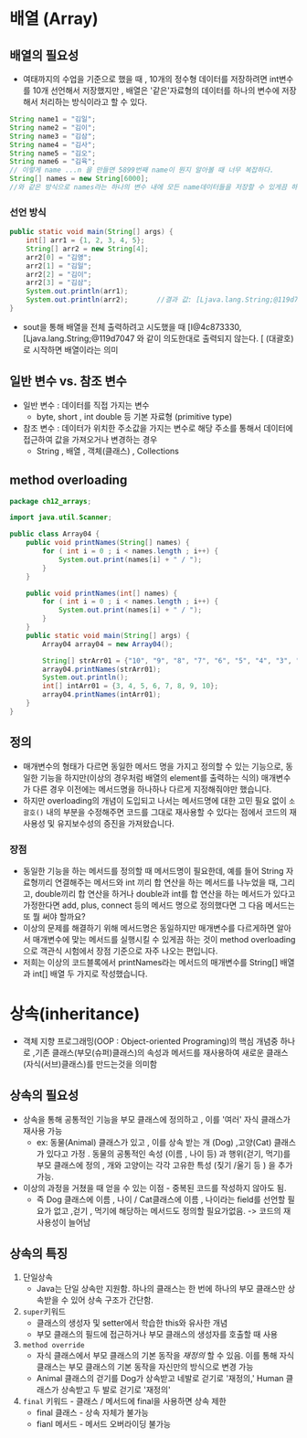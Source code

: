 # 배열 (Array)

## 배열의 필요성
- 여태까지의 수업을 기준으로 했을 때 , 10개의 정수형 데이터를 저장하려면 int변수를 10개 선언해서 저장했지만 ,
    배열은 '같은'자료형의 데이터를 하나의 변수에 저장해서 처리하는 방식이라고 할 수 있다.
```java
String name1 = "김일";
String name2 = "김이";
String name3 = "김삼";
String name4 = "김사";
String name5 = "김오";
String name6 = "김육";
// 이렇게 name ...n 을 만들면 5899번째 name이 뭔지 알아볼 때 너무 복잡하다.
String[] names = new String[6000];
//와 같은 방식으로 names라는 하나의 변수 내에 모든 name데이터들을 저장할 수 있게끔 하는 것이 '배열'
```
### 선언 방식
```java
public static void main(String[] args) {
    int[] arr1 = {1, 2, 3, 4, 5};
    String[] arr2 = new String[4];
    arr2[0] = "김영";
    arr2[1] = "김일";
    arr2[2] = "김이";
    arr2[3] = "김삼";
    System.out.println(arr1);
    System.out.println(arr2);       //결과 값: [Ljava.lang.String;@119d7047
}
```

- sout을 통해 배열을 전체 출력하려고 시도했을 때 [I@4c873330,[Ljava.lang.String;@119d7047 와 같이 의도한대로 출력되지 않는다.
            [ (대괄호)로 시작하면 배열이라는 의미
## 일반 변수 vs. 참조 변수
- 일반 변수 : 데이터를 직접 가지는 변수
  - byte, short , int double 등 기본 자료형 (primitive type)
- 참조 변수 : 데이터가 위치한 주소값을 가지는 변수로 해당 주소를 통해서 데이터에 접근하여 값을 가져오거나 변경하는 경우
  - String , 배열 , 객체(클래스) , Collections 
  
## method overloading
```java
package ch12_arrays;

import java.util.Scanner;

public class Array04 {
    public void printNames(String[] names) {
        for ( int i = 0 ; i < names.length ; i++) {
            System.out.print(names[i] + " / ");
        }
    }

    public void printNames(int[] names) {
        for ( int i = 0 ; i < names.length ; i++) {
            System.out.print(names[i] + " / ");
        }
    }
    public static void main(String[] args) {
        Array04 array04 = new Array04();

        String[] strArr01 = {"10", "9", "8", "7", "6", "5", "4", "3", "2", "1", "0"};
        array04.printNames(strArr01);
        System.out.println();
        int[] intArr01 = {3, 4, 5, 6, 7, 8, 9, 10};
        array04.printNames(intArr01);
    }
}
```
## 정의
- 매개변수의 형태가 다르면 동일한 메서드 명을 가지고 정의할 수 있는 기능으로, 동일한 기능을 하지만(이상의 경우처럼 배열의 element를 출력하는 식의) 
매개변수가 다른 경우 이전에는 메서드명을 하나하나 다르게 지정해줘야만 했습니다.
- 하지만 overloading의 개념이 도입되고 나서는 메서드명에 대한 고민 필요 없이 `소괄호()` 내의 부분을 수정해주면 코드를 그대로 재사용할 수 있다는 점에서 
코드의 재사용성 및 유지보수성의 증진을 가져왔습니다. 

### 장점
- 동일한 기능을 하는 메서드를 정의할 때 메서드명이 필요한데, 예를 들어 String 자료형끼리 연결해주는 메서드와 int 끼리 합 연산을 하는 메서드를 나누었을 때,
    그리고, double끼리 합 연산을 하거나 double과 int를 합 연산을 하는 메서드가 있다고 가정한다면
    add, plus, connect 등의 메서드 명으로 정의했다면 그 다음 메서드는 또 뭘 써야 할까요?
- 이상의 문제를 해결하기 위해 메서드명은 동일하지만 매개변수를 다르게하면 알아서 매개변수에 맞는 메서드를 실행시킬 수 있게끔 하는 것이 
method overloading으로 객관식 시험에서 장점 기준으로 자주 나오는 편입니다.
- 저희는 이상의 코드블록에서 printNames라는 메서드의 매개변수를 String[] 배열과 int[] 배열 두 가지로 작성했습니다.

# 상속(inheritance)
- 객체 지향 프로그래밍(OOP : Object-oriented Programing)의 핵심 개념중 하나로 ,기존 클래스(부모(슈퍼)클래스)의 속성과 메서드를
 재사용하여 새로운 클래스 (자식(서브)클래스)를 만드는것을 의미함

## 상속의 필요성
- 상속을 통해 공통적인 기능을 부모 클래스에 정의하고 , 이를 '여러' 자식 클래스가 재사용 가능
  - ex: 동물(Animal) 클래스가 있고 , 이를 상속 받는 개 (Dog) ,고양(Cat) 클래스가 있다고 가정 . 동물의 공통적인 속성
    (이름 , 나이 등) 과 행위(걷기, 먹기)를 부모 클래스에 정의 , 개와 고양이는 각각 고유한 특성 (짖기 /울기 등 ) 을 추가 가능.
- 이상의 과정을 거쳤을 때 얻을 수 있는 이점 - 중복된 코드를 작성하지 않아도 됨.
  - 즉 Dog 클래스에 이름 , 나이 / Cat클래스에 이름 , 나이라는 field를 선언할 필요가 없고 ,걷기 , 먹기에 해당하는 메서드도 정의할 필요가없음.
            -> 코드의 재사용성이 늘어남
## 상속의 특징
1. 단일상속
    - Java는 단일 상속만 지원함. 하나의 클래스는 한 번에 하나의 부모 클래스만 상속받을 수 있어 상속 구조가 간단함.
2. `super`키워드
   - 클래스의 생성자 및 setter에서 학습한 this와 유사한 개념
   - 부모 클래스의 필드에 접근하거나 부모 클래스의 생성자를 호출할 때 사용
3. `method override`
   - 자식 클래스에서 부모 클래스의 기본 동작을 _재정의_ 할 수 있음. 이를 통해 자식 클래스는 부모 클래스의 기본 동작을 
    자신만의 방식으로 변경 가능
   - Animal 클래스의 걷기를 Dog가 상속받고 네발로 걷기로 '재정의,' Human 클래스가 상속받고 두 발로 걷기로 '재정의'
4. `final` 키워드 - 클래스 / 메서드에 final을 사용하면 상속 제한
   - final 클래스 - 상속 자체가 불가능
   - fianl 메서드 - 메서드 오버라이딩 불가능

